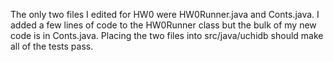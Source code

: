 The only two files I edited for HW0 were HW0Runner.java and Conts.java. I added a few lines of code to the HW0Runner class but the bulk of my new code is in Conts.java. Placing the two files into src/java/uchidb should make all of the tests pass.